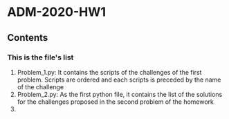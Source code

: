 # ADM-2020-HW1
## Contents
### This is the file's list 
1. Problem_1.py: It contains the scripts of the challenges of the first problem. Scripts are ordered and each scripts is preceded by the name of the challenge
2. Problem_2.py: As the first python file, it contains the list of the solutions for the challenges proposed in the second problem of the homework
3. 
